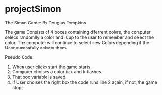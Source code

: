 # projectSimon

The Simon Game: By Douglas Tompkins

The game Consists of 4 boxes containing diferrent colors, the computer selecs randomlly a color and is up to the user to remember and select the color. The computer will continue to select new Colors depending if the User sucessfully selects them.

Pseudo Code:
1. When user clicks start the game starts.
2. Computer choises a color box and it flashes.
3. That box variable is saved.
4. if User choises the right box the code runs line 2 again, if not, the game stops.
